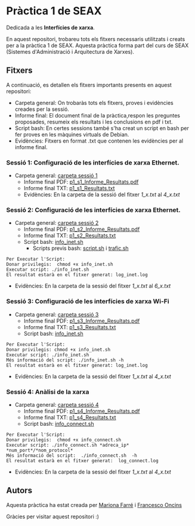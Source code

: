 
# Pràctica 1 de SEAX

Dedicada a les **Interfícies de xarxa**.

En aquest repositori, trobareu tots els fitxers necessaris utilitzats i creats per a la pràctica 1 de SEAX.
Aquesta pràctica forma part del curs de SEAX (Sistemes d'Administració i Arquitectura de Xarxes).

## Fitxers
A continuació, es detallen els fitxers importants presents en aquest repositori:
- Carpeta general: On trobaràs tots els fitxers, proves i evidències creades per la sessió.
- Informe final: El document final de la pràctica,respon les preguntes proposades, resumeix els resultats i les conclusions en pdf i txt.
- Script bash: En certes sessions també s'ha creat un script en bash per fer proves en les màquines virtuals de Debian. 
- Evidències: Fitxers en format .txt que contenen les evidències per al informe final.

### Sessió 1: Configuració de les interfícies de xarxa Ethernet.
- Carpeta general: [carpeta sessió 1](https://github.com/Mariona-FT/Security-and-network-admin-SEAX/tree/main/practica1/sessio1 )
  - Informe final PDF: [p1_s1_Informe_Resultats.pdf](https://github.com/Mariona-FT/Security-and-network-admin-SEAX/blob/main/practica1/sessio1/p1_s1_Informe%20Resultats.pdf)
  - Informe final TXT: [p1_s1_Resultats.txt](https://github.com/Mariona-FT/Security-and-network-admin-SEAX/blob/main/practica1/sessio1/p1_s1_Resultats.txt)
  - Evidències: En la carpeta de la sessió del fitxer *1_x.txt* al *4_x.txt*

### Sessió 2: Configuració de les interfícies de xarxa Ethernet.
- Carpeta general: [carpeta sessió 2](https://github.com/Mariona-FT/Security-and-network-admin-SEAX/tree/main/practica1/sessio2)
  - Informe final PDF: [p1_s2_Informe_Resultats.pdf](https://github.com/Mariona-FT/Security-and-network-admin-SEAX/blob/main/practica1/sessio2/p1_s2_Informe%20Resultats.pdf)
  - Informe final TXT: [p1_s2_Resultats.txt](https://github.com/Mariona-FT/Security-and-network-admin-SEAX/blob/main/practica1/sessio2/p1_s2_Resultats.txt)
  - Script bash: [info_inet.sh](https://github.com/Mariona-FT/Security-and-network-admin-SEAX/blob/main/practica1/sessio2/info_inet.sh)
    - Scripts previs bash: [script.sh](https://github.com/Mariona-FT/Security-and-network-admin-SEAX/blob/main/practica1/sessio2/script.sh) i [trafic.sh](https://github.com/Mariona-FT/Security-and-network-admin-SEAX/blob/main/practica1/sessio2/trafic.sh)
```
Per Executar l'Script:
Donar privilegis:  chmod +x info_inet.sh
Executar script: ./info_inet.sh
El resultat estarà en el fitxer generat: log_inet.log 
```
- Evidències: En la carpeta de la sessió del fitxer *1_x.txt* al *6_x.txt*

### Sessió 3: Configuració de les interfícies de xarxa Wi-Fi 
- Carpeta general: [carpeta sessió 3](https://github.com/Mariona-FT/Security-and-network-admin-SEAX/tree/main/practica1/sessio3)
  - Informe final PDF: [p1_s3_Informe_Resultats.pdf](https://github.com/Mariona-FT/Security-and-network-admin-SEAX/blob/main/practica1/sessio3/p1_s3_Informe%20Resultats.pdf)
  - Informe final TXT: [p1_s3_Resultats.txt](https://github.com/Mariona-FT/Security-and-network-admin-SEAX/blob/main/practica1/sessio3/p1_s3_Resultats.txt)
  - Script bash: [info_inet.sh](https://github.com/Mariona-FT/Security-and-network-admin-SEAX/blob/main/practica1/sessio3/info_inet.sh)
```
Per Executar l'Script:
Donar privilegis: chmod +x info_inet.sh
Executar script: ./info_inet.sh
Més informació del script: ./info_inet.sh -h 
El resultat estarà en el fitxer generat: log_inet.log 
```
- Evidències: En la carpeta de la sessió del fitxer *1_x.txt* al *4_x.txt*

### Sessió 4: Anàlisi de la xarxa 
- Carpeta general: [carpeta sessió 4](https://github.com/Mariona-FT/Security-and-network-admin-SEAX/tree/main/practica1/sessio4)
  - Informe final PDF: [p1_s4_Informe_Resultats.pdf](https://github.com/Mariona-FT/Security-and-network-admin-SEAX/blob/main/practica1/sessio4/p1_s4_Informe%20Resultats.pdf)
  - Informe final TXT: [p1_s4_Resultats.txt](https://github.com/Mariona-FT/Security-and-network-admin-SEAX/blob/main/practica1/sessio4/p1_s4_Resultats.txt)
  - Script bash: [info_connect.sh](https://github.com/Mariona-FT/Security-and-network-admin-SEAX/blob/main/practica1/sessio4/info_connect.sh)
```
Per Executar l'Script:
Donar privilegis:  chmod +x info_connect.sh
Executar script: ./info_connect.sh *adreca_ip*  *num_port*/*nom_protocol*
Més informació del script:  ./info_connect.sh  -h 
El resultat estarà en el fitxer generat:  log_connect.log 
```
- Evidències: En la carpeta de la sessió del fitxer *1_x.txt* al *4_x.txt*


## Autors

Aquesta pràctica ha estat creada per [Mariona Farré](https://github.com/Mariona-FT) i [Francesco Oncins](https://github.com/Cesconcins)


Gràcies per visitar aquest repositori :)
